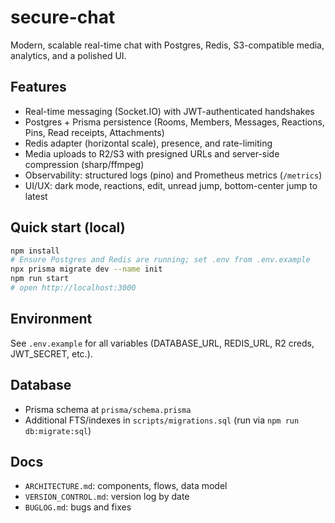 # secure-chat

Modern, scalable real-time chat with Postgres, Redis, S3-compatible media, analytics, and a polished UI.

## Features
- Real-time messaging (Socket.IO) with JWT-authenticated handshakes
- Postgres + Prisma persistence (Rooms, Members, Messages, Reactions, Pins, Read receipts, Attachments)
- Redis adapter (horizontal scale), presence, and rate-limiting
- Media uploads to R2/S3 with presigned URLs and server-side compression (sharp/ffmpeg)
- Observability: structured logs (pino) and Prometheus metrics (`/metrics`)
- UI/UX: dark mode, reactions, edit, unread jump, bottom-center jump to latest

## Quick start (local)
```sh
npm install
# Ensure Postgres and Redis are running; set .env from .env.example
npx prisma migrate dev --name init
npm run start
# open http://localhost:3000
```

## Environment
See `.env.example` for all variables (DATABASE_URL, REDIS_URL, R2 creds, JWT_SECRET, etc.).

## Database
- Prisma schema at `prisma/schema.prisma`
- Additional FTS/indexes in `scripts/migrations.sql` (run via `npm run db:migrate:sql`)

## Docs
- `ARCHITECTURE.md`: components, flows, data model
- `VERSION_CONTROL.md`: version log by date
- `BUGLOG.md`: bugs and fixes

